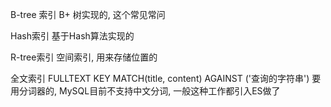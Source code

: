 B-tree 索引
B+ 树实现的, 这个常见常问

Hash索引
基于Hash算法实现的

R-tree索引
空间索引, 用来存储位置的

全文索引 FULLTEXT KEY
MATCH(title, content) AGAINST ('查询的字符串')
要用分词器的,  MySQL目前不支持中文分词, 一般这种工作都引入ES做了